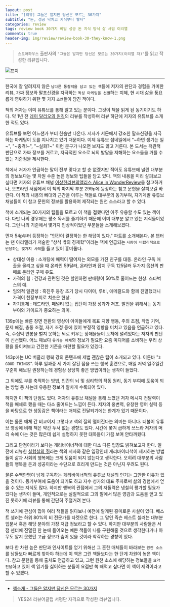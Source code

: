 ```yaml
---  
layout: post  
title: "[리뷰] 그들은 알지만 당신은 모르는 30가지"  
subtitle: "돈, 성공 닥치고 지식부터 쌓자"  
categories: review  
tags: review book 30가지 비밀 성공 돈 지식 방식 삶 사업 이리앨   
comments: true  
header-img: img/review/review-book-30-they-know-1.png
---  
```

  
> `스토어하우스` 출판사의 `"그들은 알지만 당신은 모르는 30가지(이리앨 저)"`를 읽고 작성한 리뷰입니다.  

![표지](https://telegeam.github.io/assets/img/review/review-book-30-they-know-1.png)  

---

한국에 잘 알려지지 않은 `남다른 통찰력을 담고 있는 책`들에 저자의 판단과 경험을 가미한 리뷰, 가짜 정보와 말초신경을 자극하는 `독성 마케팅을 선별`하는 지혜, 현 시대 삶을 풍요롭게 영위하기 위한 몇 가지 `조언`들이 담긴 책이다.

책의 저자는 이미 유튜브를 통해 알고 있는 분이다. 그것이 책을 읽게 된 동기이기도 하다. 약 1년 전 [레이 달리오의 원칙](https://telegeam.github.io/review/2020/09/04/review-book-principles/)의 리뷰를 작성하며 리뷰 하단에 저자의 유튜브를 소개한 적도 있다. 

유튜브를 보면 어느샌가 부터 한숨만 나온다. 저자가 서문에서 강조한 말초신경을 자극하는 마케팅이 도를 지나치고 있기 때문이다. 이제 유튜브 섬네일에서 "~하면 생기는 일~", "~충격!~", "~실화?~" 이런 문구가 나오면 보지도 않고 거른다. 본 도서는 객관적 판단으로 가짜 정보를 거르고, 자극적인 요소로 뇌의 발달을 저해하는 요소들을 거를 수 있는 기준점을 제시한다. 

책에서 저자가 언급하는 말이 전부 맞다고 할 순 없겠지만 적어도 유튜브에 널린 대부분의 정보보다는 몇 차원 수준 높은 정보와 팁들을 담고 있다. 책의 내용을 미리 살펴보고 싶다면 저자의 유튜브 채널 [이상한리뷰의앨리스 Alice in WonderReview](https://www.youtube.com/watch?v=Xo_KGDkRq74&list=UUzmyfZl7lxV-lLZxpSJWsWQ&index=26)을 참고하거나, 오프라인 서점에서 이 책의 마지막 부분 299p에 등장하는 참고 문헌을 살펴보길 바란다. 이 책의 내용의 뼈대와 근간을 이루는 책들로 대부분의 동기부여, 자기계발 유튜브 채널들이 이 참고 문헌의 정보를 활용하여 제작되는 원천 소스라고 할 수 있다. 

책에 소개되는 30가지의 팁들을 모르고 이 책을 접했다면 아주 유용할 수도 있는 책이다. 다만 나의 경우에는 평소 독서를 즐겨하기 때문에 이미 대부분 알고 있는 지식들이었다. 그런 나의 기준에서 몇가지 인상적이었던 부분들을 소개해보겠다.

먼저 54p부터 등장하는 "인간이 결정하는 한 해답이 있다." 파트를 소개해본다. 본 챕터는 댄 아리앨리가 저술한 "상식 밖의 경제학"이라는 책에 언급되는 `사람이 비합리적으로 반응하는 몇가지 사례`를 들고 있어 흥미롭다.
* 상대성 이용 : 소개팅에 매력이 떨어지는 외모를 가진 친구를 대동. 온라인 구독 매출을 올리고 싶을 때 온라인 59달러, 온라인과 잡지 구독 125달러 두가지 옵션의 판매로 온라인 구매 유도.
* 가격의 힘 : 건강과 관련된 것은 할인하면 판매량이 50%로 줄어드는 현상. 스타벅스의 예.
* 임의적 일관성 : 흑진주 등장 초기 당시 다이아, 루비, 에메랄드와 함께 진열했더니 가격이 천장부지로 치솟은 현상.
* 자기통제 : 데드라인, 페널티 없는 집단이 가장 성과가 저조. 발전을 위해서는 동기부여와 가이드가 중요하는 의미.

139p에는 빠른 장면 전환의 영상이 아이들에게 목표 지향 행동, 주의 초점, 작업 기억, 문제 해결, 충동 조절, 자기 조정 등에 있어 부정적 영향을 미치고 있음을 언급하고 있다. 즉, 수십억 연봉을 벌지 못하는 뇌로 키우는 장애물들이 도처에 널려있다는 저자의 판단이 신선했다. 어느 때보다 `유기농 매체`와 정보가 필요한 요즘 미디어를 소비하는 우리 상황을 돌이켜보고 건전한 기준을 마련할 필요가 있겠다.

143p에는 UC 버클리 행복 강의 콘텐츠에 제법 괜찮은 팁이 소개되고 있다. 이른바 "`3 GOOD THINGS`". 하루 일과중 세 가지 잘된 점을 쓰는 행복 훈련으로, 매일 저녁 일주일간 꾸준히 해보길 권장하는데 경험상 상당히 좋은 방법이라는 생각이 들었다.

그 외에도 부를 축적하는 방법, 인간의 뇌 및 심리학의 작동 원리, 동기 부여에 도움이 되는 방법 등 사는데 유용한 정보가 알차게 수록되어 있다. 

하지만 이 책의 단점도 있다. 저자의 유튜브 채널을 통해 느꼈던 저자 메시지 전달력이 책을 매체로 했을 때는 다소 줄어드는 느낌이 든다. 저자의 웅변력, 유창한 영어 실력 등을 바탕으로 한 생동감은 책이라는 매체로 전달되기에는 한계가 있기 때문이다. 

이는 물론 매체 간 비교이지 그렇다고 책의 질의 떨어진다는 의미는 아니다. 더불어 유튜브 영상에 비해 책은 약간 두서 없는 경향도 있다. 시간에 쫓겨 급하게 쓰느라 저자의 머리 속에 아는 것은 많은데 쉽게 설명하지 못한 대목들이 가끔 보여 안타까웠다. 

그리고 단점이라기 보다는 게리바이너척에 대한 다소 다른 입장도 밝혀보고자 한다. 일전에 리뷰한 [실험실의 쥐](https://telegeam.github.io/review/2020/06/18/review-book-lab-rats/)라는 책의 저자와 같은 입장인데 게리바이너척이 제시하는 방법들이 삶과 사회의 행복에는 크게 도움이 되지 않는다고 생각한다. 오히려 대부분의 사람들의 행복을 돈과 성공이라는 수단으로 흐리게 만드는 것은 아닌지 우려도 된다. 

물론 수백만명이 넘게 구독하는 게리바이너척의 유튜브 채널의 인기는 그만한 이유가 있을 것이다. 동기부여에 도움이 되기도 하고 자수 성가의 대표 주자로써 삶의 경험에서 얻을 수 있는 지식도 많다. 하지만 행복의 관점에서 그의 저돌력은 냉철히 평가할 필요가 있다는 생각이 들며, 개인적으로는 실질적으로 그의 말에서 많은 영감과 도움을 얻고 있진 못하기에 리뷰를 통해 간단히 주절거려 본다.

책 쓰기에 관심이 많아 여러 책들을 읽다보니 예전에 알게된 흥미로운 사실이 있다. 베스트 셀러는 하위 80%의 비 전문가를 타켓으로 한다. 그 말인 즉슨 베스트 셀러는 대부분 입문서 혹은 해당 분야의 가장 저급 정보라고 할 수 있다. 하지만 대부분의 사람들은 서점 센터에 진열된 한 눈에 들어오는 예쁜 책들이 나를 구원해줄 것으로 생각한다거나 아무도 알지 못했던 고급 정보가 숨어 있을 것이라 착각하는 경향이 있다. 

보다 한 차원 높은 판단과 인사이트를 얻기 위해선 그 흔한 매체들이 바라보는 `원천 소스`를 남들보다 빠르게 찾아야 하는데 이 책은 그런 책들보다는 한 단계 차원이 높은 책이다. 참고 문헌을 통해 출처도 언급하고 있고, 그런 원천 소스에 해당하는 정보들을 `요약 전달`하고 있어 책 읽기를 싫어하는 분들이 요점만 쏙 빼먹고 싶다면 이 책이 제격이라고 할 수 있겠다.

---

* [책소개 - 그들은 알지만 당신은 모르는 30가지](http://www.yes24.com/Product/Goods/101778974)

> YES24 리뷰어클럽 서평단 자격으로 작성한 리뷰입니다.